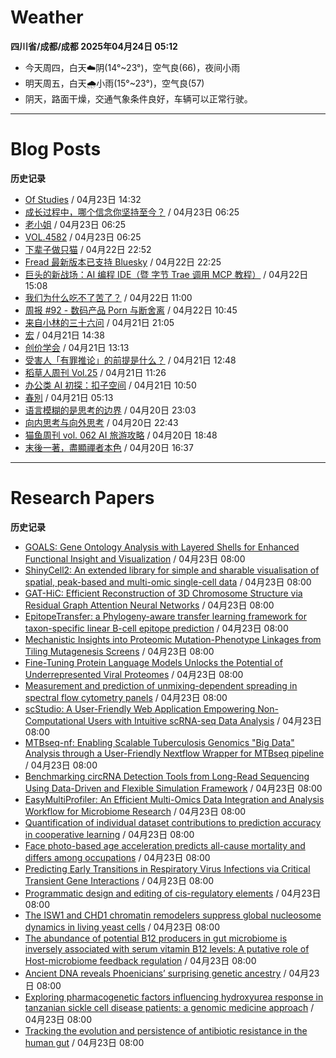 # Weather
<!--qweather:start-->
**四川省/成都/成都 2025年04月24日 05:12**
- 今天周四，白天☁️阴(14°~23°)，空气良(66)，夜间小雨
- 明天周五，白天🌧️小雨(15°~23°)，空气良(57)
- 阴天，路面干燥，交通气象条件良好，车辆可以正常行驶。
<!--qweather:end-->
---
# Blog Posts
<!--rss-blogs:start-->
**历史记录**
- [Of Studies](https://imzm.im/of-studies/) / 04月23日 14:32
- [成长过程中，哪个信念你坚持至今？](http://m.wufazhuce.com/question/4346) / 04月23日 06:25
- [老小姐](http://m.wufazhuce.com/article/6768) / 04月23日 06:25
- [VOL.4582](http://m.wufazhuce.com/one/4734) / 04月23日 06:25
- [下辈子做只猫](https://geedea.pro/posts/%E4%B8%8B%E8%BE%88%E5%AD%90%E5%81%9A%E5%8F%AA%E7%8C%AB/) / 04月22日 22:52
- [Fread 最新版本已支持 Bluesky](https://zhangke.space/fread-%e6%9c%80%e6%96%b0%e7%89%88%e6%9c%ac%e5%b7%b2%e6%94%af%e6%8c%81-bluesky/?utm_source=rss&utm_medium=rss&utm_campaign=fread-%25e6%259c%2580%25e6%2596%25b0%25e7%2589%2588%25e6%259c%25ac%25e5%25b7%25b2%25e6%2594%25af%25e6%258c%2581-bluesky) / 04月22日 22:25
- [巨头的新战场：AI 编程 IDE（暨 字节 Trae 调用 MCP 教程）](http://www.ruanyifeng.com/blog/2025/04/trae-mcp.html) / 04月22日 15:08
- [我们为什么吃不了苦了？](https://onojyun.com/2025/04/22/%e6%88%91%e4%bb%ac%e4%b8%ba%e4%bb%80%e4%b9%88%e5%90%83%e4%b8%8d%e4%ba%86%e8%8b%a6%e4%ba%86%ef%bc%9f/) / 04月22日 11:00
- [周报 #92 - 数码产品 Porn 与断舍离](https://www.pseudoyu.com/posts/weekly_review_92) / 04月22日 10:45
- [来自小林的三十六问](https://blog.pursuitus.com/thirty-six-questions.html) / 04月21日 21:05
- [宏](https://geedea.pro/cards/%E5%AE%8F/) / 04月21日 14:38
- [创价学会](https://onojyun.com/2025/04/21/%e5%88%9b%e4%bb%b7%e5%ad%a6%e4%bc%9a/) / 04月21日 13:13
- [受害人「有罪推论」的前提是什么？](https://onojyun.com/2025/04/21/%e5%8f%97%e5%ae%b3%e4%ba%ba%e3%80%8c%e6%9c%89%e7%bd%aa%e6%8e%a8%e8%ae%ba%e3%80%8d%e7%9a%84%e5%89%8d%e6%8f%90%e6%98%af%e4%bb%80%e4%b9%88%ef%bc%9f/) / 04月21日 12:48
- [稻草人周刊 Vol.25](https://geedea.pro/posts/weekly/%E7%A8%BB%E8%8D%89%E4%BA%BA%E5%91%A8%E5%88%8A-vol-25/) / 04月21日 11:26
- [办公类 AI 初探：扣子空间](http://www.ruanyifeng.com/blog/2025/04/coze-space.html) / 04月21日 10:50
- [春別](https://justgoidea.com/chun-bie/) / 04月21日 05:13
- [语言模糊的是思考的边界](https://geedea.pro/posts/%E8%AF%AD%E8%A8%80%E6%A8%A1%E7%B3%8A%E7%9A%84%E6%98%AF%E6%80%9D%E8%80%83%E7%9A%84%E8%BE%B9%E7%95%8C/) / 04月20日 23:03
- [向内思考与向外思考](https://geedea.pro/cards/%E5%90%91%E5%86%85%E6%80%9D%E8%80%83%E4%B8%8E%E5%90%91%E5%A4%96%E6%80%9D%E8%80%83/) / 04月20日 22:43
- [猫鱼周刊 vol. 062 AI 旅游攻略](https://ameow.xyz/archives/weekly-062) / 04月20日 18:48
- [末後一著，盡顯禪者本色](https://justgoidea.com/mo-hou-yi-zhao-jin-xian-chan-zhe-ben-se/) / 04月20日 16:37
<!--rss-blogs:end-->
---
# Research Papers
<!--rss-papers:start-->
**历史记录**
- [GOALS: Gene Ontology Analysis with Layered Shells for Enhanced Functional Insight and Visualization](https://www.biorxiv.org/content/10.1101/2025.04.22.650095v1?rss=1) / 04月23日 08:00
- [ShinyCell2: An extended library for simple and sharable visualisation of spatial, peak-based and multi-omic single-cell data](https://www.biorxiv.org/content/10.1101/2025.04.22.650045v1?rss=1) / 04月23日 08:00
- [GAT-HiC: Efficient Reconstruction of 3D Chromosome Structure via Residual Graph Attention Neural Networks](https://www.biorxiv.org/content/10.1101/2025.04.18.649477v1?rss=1) / 04月23日 08:00
- [EpitopeTransfer: a Phylogeny-aware transfer learning framework for taxon-specific linear B-cell epitope prediction](https://www.biorxiv.org/content/10.1101/2025.04.17.649425v1?rss=1) / 04月23日 08:00
- [Mechanistic Insights into Proteomic Mutation-Phenotype Linkages from Tiling Mutagenesis Screens](https://www.biorxiv.org/content/10.1101/2025.04.17.649336v1?rss=1) / 04月23日 08:00
- [Fine-Tuning Protein Language Models Unlocks the Potential of Underrepresented Viral Proteomes](https://www.biorxiv.org/content/10.1101/2025.04.17.649224v1?rss=1) / 04月23日 08:00
- [Measurement and prediction of unmixing-dependent spreading in spectral flow cytometry panels](https://www.biorxiv.org/content/10.1101/2025.04.17.649396v1?rss=1) / 04月23日 08:00
- [scStudio: A User-Friendly Web Application Empowering Non-Computational Users with Intuitive scRNA-seq Data Analysis](https://www.biorxiv.org/content/10.1101/2025.04.17.649161v1?rss=1) / 04月23日 08:00
- [MTBseq-nf: Enabling Scalable Tuberculosis Genomics "Big Data" Analysis through a User-Friendly Nextflow Wrapper for MTBseq pipeline](https://www.biorxiv.org/content/10.1101/2025.04.17.649337v1?rss=1) / 04月23日 08:00
- [Benchmarking circRNA Detection Tools from Long-Read Sequencing Using Data-Driven and Flexible Simulation Framework](https://www.biorxiv.org/content/10.1101/2025.04.17.649290v1?rss=1) / 04月23日 08:00
- [EasyMultiProfiler: An Efficient Multi-Omics Data Integration and Analysis Workflow for Microbiome Research](https://www.biorxiv.org/content/10.1101/2025.04.17.649266v1?rss=1) / 04月23日 08:00
- [Quantification of individual dataset contributions to prediction accuracy in cooperative learning](https://www.biorxiv.org/content/10.1101/2025.04.16.649215v1?rss=1) / 04月23日 08:00
- [Face photo-based age acceleration predicts all-cause mortality and differs among occupations](https://www.biorxiv.org/content/10.1101/2025.04.16.649078v1?rss=1) / 04月23日 08:00
- [Predicting Early Transitions in Respiratory Virus Infections via Critical Transient Gene Interactions](https://www.biorxiv.org/content/10.1101/2025.04.18.649619v1?rss=1) / 04月23日 08:00
- [Programmatic design and editing of cis-regulatory elements](https://www.biorxiv.org/content/10.1101/2025.04.22.650035v1?rss=1) / 04月23日 08:00
- [The ISW1 and CHD1 chromatin remodelers suppress global nucleosome dynamics in living yeast cells](https://www.biorxiv.org/content/10.1101/2025.04.17.649351v1?rss=1) / 04月23日 08:00
- [The abundance of potential B12 producers in gut microbiome is inversely associated with serum vitamin B12 levels: A putative role of Host-microbiome feedback regulation](https://www.biorxiv.org/content/10.1101/2025.04.21.649764v1?rss=1) / 04月23日 08:00
- [Ancient DNA reveals Phoenicians’ surprising genetic ancestry](https://www.nature.com/articles/d41586-025-01283-w) / 04月23日 08:00
- [Exploring pharmacogenetic factors influencing hydroxyurea response in tanzanian sickle cell disease patients: a genomic medicine approach](https://www.nature.com/articles/s41397-025-00372-3) / 04月23日 08:00
- [Tracking the evolution and persistence of antibiotic resistance in the human gut](https://www.nature.com/articles/d41586-025-01161-5) / 04月23日 08:00
<!--rss-papers:end-->
